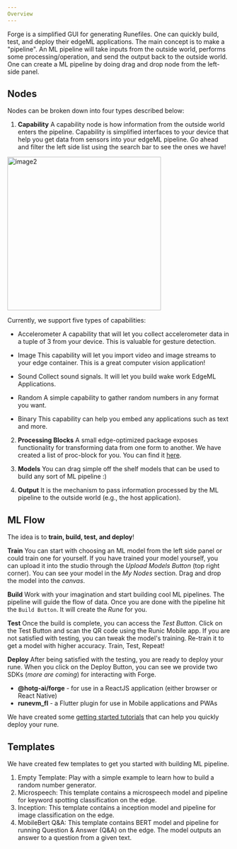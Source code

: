 ```yaml
---
Overview
---
```


Forge is a simplified GUI for generating Runefiles. One can quickly build, test, and deploy their edgeML applications. The main concept is to make a "pipeline". An ML pipeline will take inputs from the outside world, performs some processing/operation, and send the output back to the outside world. One can create a ML pipeline by doing drag and drop node from the left-side panel.

## Nodes

Nodes can be broken down into four types described below:

1.  **Capability**
    A capability node is how information from the outside world enters the pipeline. Capability is simplified interfaces to your device that help you get data from sensors into your edgeML pipeline. Go ahead and filter the left side list using the search bar to see the ones we have!

<img width="347" alt="image2" src="https://user-images.githubusercontent.com/50593567/152220774-a7fe171f-0aae-4af5-83e9-6f8a88d16cb8.png">

Currently, we support five types of capabilities:

- Accelerometer
  A capability that will let you collect accelerometer data in a tuple of 3 from your device. This is valuable for gesture detection.

- Image
  This capability will let you import video and image streams to your edge container. This is a great computer vision application!
- Sound
  Collect sound signals. It will let you build wake work EdgeML Applications.
- Random
  A simple capability to gather random numbers in any format you want.
- Binary
  This capability can help you embed any applications such as text and more.

2. **Processing Blocks**
   A small edge-optimized package exposes functionality for transforming data from one form to another. We have created a list of proc-block for you. You can find it [here](https://github.com/hotg-ai/proc-blocks).

3. **Models**
   You can drag simple off the shelf models that can be used to build any sort of ML pipeline :)

4. **Output**
   It is the mechanism to pass information processed by the ML pipeline to the outside world (e.g., the host application).

## ML Flow

The idea is to **train, build, test, and deploy**!

**Train**
You can start with choosing an ML model from the left side panel or could train one for yourself. If you have trained your model yourself, you can upload it into the studio through the _Upload Models Button_ (top right corner). You can see your model in the _My Nodes_ section. Drag and drop the model into the _canvas_.

**Build**
Work with your imagination and start building cool ML pipelines. The pipeline will guide the flow of data. Once you are done with the pipeline hit the `Build Button`. It will create the _Rune_ for you.

**Test**
Once the build is complete, you can access the _Test Button_. Click on the Test Button and scan the QR code using the Runic Mobile app. If you are not satisfied with testing, you can tweak the model's training. Re-train it to get a model with higher accuracy. Train, Test, Repeat!

**Deploy**
After being satisfied with the testing, you are ready to deploy your rune. When you click on the Deploy Button, you can see we provide two SDKs (_more are coming_) for interacting with Forge.

- **@hotg-ai/forge** - for use in a ReactJS application (either browser or React Native)
- **runevm_fl** - a Flutter plugin for use in Mobile applications and PWAs

We have created some [getting started tutorials](https://github.com/hotg-ai/forge-runtime-examples) that can help you quickly deploy your rune.

## Templates

We have created few templates to get you started with building ML pipeline.

1. Empty Template: Play with a simple example to learn how to build a random number generator.
2. Microspeech: This template contains a microspeech model and pipeline for keyword spotting classification on the edge.
3. Inception: This template contains a inception model and pipeline for image classification on the edge.
4. MobileBert Q&A: This template contains BERT model and pipeline for running Question & Answer (Q&A) on the edge. The model outputs an answer to a question from a given text.
